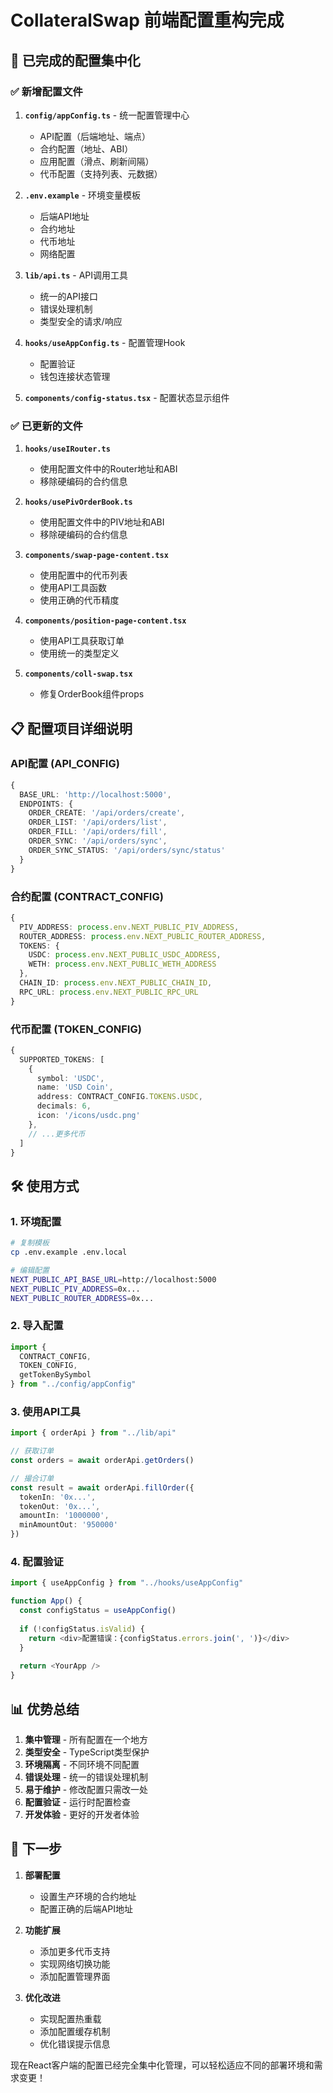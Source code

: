 # CollateralSwap 前端配置重构完成

## 🎯 已完成的配置集中化

### ✅ 新增配置文件

1. **`config/appConfig.ts`** - 统一配置管理中心
   - API配置（后端地址、端点）
   - 合约配置（地址、ABI）
   - 应用配置（滑点、刷新间隔）
   - 代币配置（支持列表、元数据）

2. **`.env.example`** - 环境变量模板
   - 后端API地址
   - 合约地址
   - 代币地址
   - 网络配置

3. **`lib/api.ts`** - API调用工具
   - 统一的API接口
   - 错误处理机制
   - 类型安全的请求/响应

4. **`hooks/useAppConfig.ts`** - 配置管理Hook
   - 配置验证
   - 钱包连接状态管理

5. **`components/config-status.tsx`** - 配置状态显示组件

### ✅ 已更新的文件

1. **`hooks/useIRouter.ts`**
   - 使用配置文件中的Router地址和ABI
   - 移除硬编码的合约信息

2. **`hooks/usePivOrderBook.ts`**
   - 使用配置文件中的PIV地址和ABI
   - 移除硬编码的合约信息

3. **`components/swap-page-content.tsx`**
   - 使用配置中的代币列表
   - 使用API工具函数
   - 使用正确的代币精度

4. **`components/position-page-content.tsx`**
   - 使用API工具获取订单
   - 使用统一的类型定义

5. **`components/coll-swap.tsx`**
   - 修复OrderBook组件props

## 📋 配置项目详细说明

### API配置 (API_CONFIG)

```typescript
{
  BASE_URL: 'http://localhost:5000',
  ENDPOINTS: {
    ORDER_CREATE: '/api/orders/create',
    ORDER_LIST: '/api/orders/list',
    ORDER_FILL: '/api/orders/fill',
    ORDER_SYNC: '/api/orders/sync',
    ORDER_SYNC_STATUS: '/api/orders/sync/status'
  }
}
```

### 合约配置 (CONTRACT_CONFIG)

```typescript
{
  PIV_ADDRESS: process.env.NEXT_PUBLIC_PIV_ADDRESS,
  ROUTER_ADDRESS: process.env.NEXT_PUBLIC_ROUTER_ADDRESS,
  TOKENS: {
    USDC: process.env.NEXT_PUBLIC_USDC_ADDRESS,
    WETH: process.env.NEXT_PUBLIC_WETH_ADDRESS
  },
  CHAIN_ID: process.env.NEXT_PUBLIC_CHAIN_ID,
  RPC_URL: process.env.NEXT_PUBLIC_RPC_URL
}
```

### 代币配置 (TOKEN_CONFIG)

```typescript
{
  SUPPORTED_TOKENS: [
    {
      symbol: 'USDC',
      name: 'USD Coin',
      address: CONTRACT_CONFIG.TOKENS.USDC,
      decimals: 6,
      icon: '/icons/usdc.png'
    },
    // ...更多代币
  ]
}
```

## 🛠 使用方式

### 1. 环境配置

```bash
# 复制模板
cp .env.example .env.local

# 编辑配置
NEXT_PUBLIC_API_BASE_URL=http://localhost:5000
NEXT_PUBLIC_PIV_ADDRESS=0x...
NEXT_PUBLIC_ROUTER_ADDRESS=0x...
```

### 2. 导入配置

```typescript
import { 
  CONTRACT_CONFIG, 
  TOKEN_CONFIG, 
  getTokenBySymbol 
} from "../config/appConfig"
```

### 3. 使用API工具

```typescript
import { orderApi } from "../lib/api"

// 获取订单
const orders = await orderApi.getOrders()

// 撮合订单
const result = await orderApi.fillOrder({
  tokenIn: '0x...',
  tokenOut: '0x...',
  amountIn: '1000000',
  minAmountOut: '950000'
})
```

### 4. 配置验证

```typescript
import { useAppConfig } from "../hooks/useAppConfig"

function App() {
  const configStatus = useAppConfig()
  
  if (!configStatus.isValid) {
    return <div>配置错误：{configStatus.errors.join(', ')}</div>
  }
  
  return <YourApp />
}
```

## 📊 优势总结

1. **集中管理** - 所有配置在一个地方
2. **类型安全** - TypeScript类型保护
3. **环境隔离** - 不同环境不同配置
4. **错误处理** - 统一的错误处理机制
5. **易于维护** - 修改配置只需改一处
6. **配置验证** - 运行时配置检查
7. **开发体验** - 更好的开发者体验

## 🚀 下一步

1. **部署配置**
   - 设置生产环境的合约地址
   - 配置正确的后端API地址

2. **功能扩展**
   - 添加更多代币支持
   - 实现网络切换功能
   - 添加配置管理界面

3. **优化改进**
   - 实现配置热重载
   - 添加配置缓存机制
   - 优化错误提示信息

现在React客户端的配置已经完全集中化管理，可以轻松适应不同的部署环境和需求变更！
